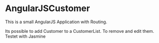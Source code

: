 # AngularJSCustomer
This is a small AngularJS Application with Routing.

Its possible to add Customer to a CustomerList. To remove and edit them.
Testet with Jasmine
